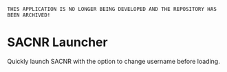 `THIS APPLICATION IS NO LONGER BEING DEVELOPED AND THE REPOSITORY HAS BEEN ARCHIVED!`

SACNR Launcher
=============

Quickly launch SACNR with the option to change username before loading.
